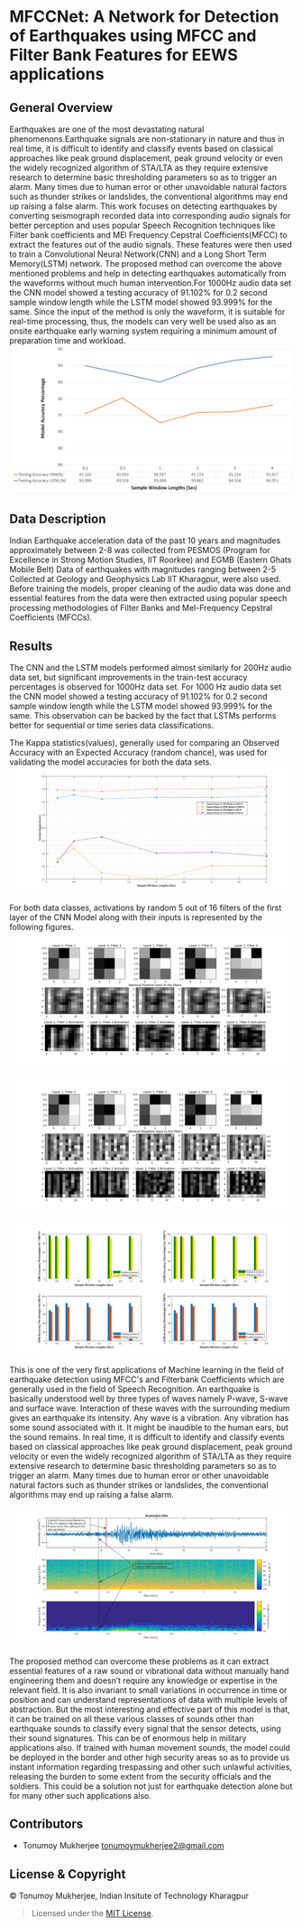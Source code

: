 
# MFCCNet: A Network for Detection of Earthquakes using MFCC and Filter Bank Features for EEWS applications

## General Overview
Earthquakes are one of the most devastating natural phenomenons.Earthquake signals are non-stationary in nature and thus in real time, it is difficult to identify and classify events based on classical approaches like peak ground displacement, peak ground velocity or even the widely recognized algorithm of STA/LTA as they require extensive research to determine basic thresholding parameters so as to trigger an alarm. Many times due to human error or other unavoidable natural factors such as thunder strikes or landslides, the conventional algorithms may end up raising a false alarm. This work focuses on detecting earthquakes by converting seismograph recorded data into corresponding audio signals for better perception and uses popular Speech Recognition techniques like Filter bank coefficients and MEl Frequency Cepstral Coefficients(MFCC) to extract the features out of the audio signals. These features were then used to train a Convolutional Neural Network(CNN) and a Long Short Term Memory(LSTM) network. The proposed method can overcome the above mentioned problems and help in detecting earthquakes automatically from the waveforms without much human intervention.For 1000Hz audio data set the CNN  model showed a testing accuracy of 91.102\% for 0.2 second sample  window length while the LSTM model showed 93.999\% for the same. Since the input of the method is only the waveform, it is suitable for real-time processing, thus, the models can very well be used also as an onsite earthquake early warning system requiring a minimum amount of preparation time and workload.
![General Overview](https://github.com/Tonumoy/MFCCNet/blob/master/Results/CNN_Vs_LSTM_Model_Acccuracy_1000Fs%20.png?raw=true)

## Data Description
Indian Earthquake acceleration data of the past 10 years and magnitudes approximately between 2-8 was collected from PESMOS (Program for Excellence in Strong Motion Studies, IIT Roorkee) and EGMB (Eastern Ghats Mobile Belt) Data of earthquakes with magnitudes ranging between 2-5 Collected at Geology and Geophysics Lab IIT Kharagpur, were also used. 
Before training the models, proper cleaning of the audio data was done and essential features from the data were then extracted using popular speech processing methodologies of Filter Banks and Mel-Frequency Cepstral Coefficients (MFCCs).

## Results
The CNN and the LSTM models performed almost similarly for 200Hz audio data set, but significant improvements in the train-test accuracy percentages is observed for 1000Hz data set. For 1000 Hz audio data set the CNN model showed a testing accuracy of 91.102\% for 0.2 second sample window length while the LSTM model showed 93.999\% for the same. This observation can be backed by the fact that LSTMs performs better for sequential or time series data classifications. 

The Kappa statistics(values), generally used for comparing an Observed Accuracy with an Expected Accuracy (random chance), was used for validating the model accuracies for both the data sets.
![General Overview](https://github.com/Tonumoy/MFCCNet/blob/master/Results/Kappa_plots1000&200Fs.png?raw=true)

For both data classes, activations by random 5 out of 16 filters of the first layer of the CNN Model along with their inputs is represented by the following figures.
![General Overview](https://github.com/Tonumoy/MFCCNet/blob/master/Results/Positive%20Class%20Activations%20with%20corresponding%20Filters.png?raw=true)

![General Overview](https://github.com/Tonumoy/MFCCNet/blob/master/Results/Negative%20Class%20Activations%20with%20corresponding%20Filters.png?raw=true)

![General Overview](https://github.com/Tonumoy/MFCCNet/blob/master/Results/histograms.png?raw=true)

This is one of the very first applications of Machine learning in the field of earthquake detection using MFCC's and Filterbank Coefficients which are generally used in the field of Speech Recognition. An earthquake is basically understood well by three types of waves namely P-wave, S-wave and surface wave. Interaction of these waves with the surrounding medium gives an earthquake its intensity. Any wave is a vibration. Any vibration has some sound associated with it. It might be inaudible to the human ears, but the sound remains. In real time, it is difficult to identify and classify events based on classical approaches like peak ground displacement, peak ground velocity or even the widely recognized algorithm of STA/LTA as they require extensive research to determine basic thresholding parameters so as to trigger an alarm. Many times due to human error or other unavoidable natural factors such as thunder strikes or landslides, the conventional algorithms may end up raising a false alarm. 

![General Overview](https://github.com/Tonumoy/MFCCNet/blob/master/Results/TimeSeriesVsSpectrogram%201.jpg?raw=true)

 The proposed method can overcome these problems as it can extract essential features of a raw sound or vibrational data without manually hand engineering them and doesn’t require any knowledge or expertise in the relevant field. It is also invariant to small variations in occurrence in time or position and can understand representations of data with multiple levels of abstraction. But the most interesting and effective part of this model is that, it can be trained on all these various classes of sounds other than earthquake sounds to classify every signal that the sensor detects, using their sound signatures. This can be of enormous help in military applications also. If trained with human movement sounds, the model could be deployed in the border and other high security areas so as to provide us instant information regarding trespassing and other such unlawful activities, releasing the burden to some extent from the security officials and the soldiers. This could be a solution not just for earthquake detection alone but for many other such applications also.

## Contributors
* Tonumoy Mukherjee tonumoymukherjee2@gmail.com

## License & Copyright
&#169; Tonumoy Mukherjee, Indian Insitute of Technology Kharagpur
> Licensed under the [MIT License](LICENSE).
